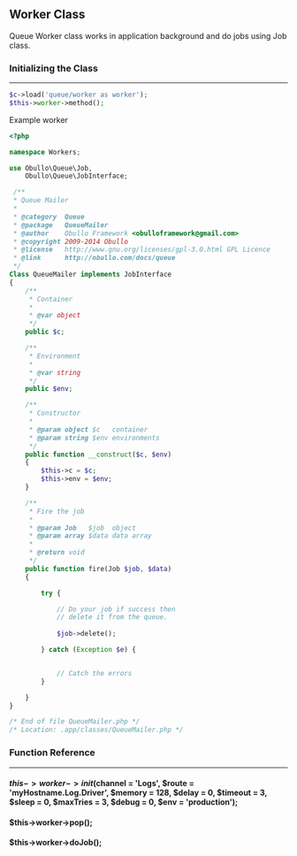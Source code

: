 
## Worker Class

Queue Worker class works in application background and do jobs using Job class.

### Initializing the Class

------

```php
$c->load('queue/worker as worker');
$this->worker->method();
```

Example worker

```php
<?php

namespace Workers;

use Obullo\Queue\Job,
    Obullo\Queue\JobInterface;

 /**
 * Queue Mailer
 *
 * @category  Queue
 * @package   QueueMailer
 * @author    Obullo Framework <obulloframework@gmail.com>
 * @copyright 2009-2014 Obullo
 * @license   http://www.gnu.org/licenses/gpl-3.0.html GPL Licence
 * @link      http://obullo.com/docs/queue
 */
Class QueueMailer implements JobInterface
{
    /**
     * Container
     * 
     * @var object
     */
    public $c;

    /**
     * Environment
     * 
     * @var string
     */
    public $env;

    /**
     * Constructor
     * 
     * @param object $c   container
     * @param string $env environments
     */
    public function __construct($c, $env)
    {
        $this->c = $c;
        $this->env = $env;
    }

    /**
     * Fire the job
     * 
     * @param Job   $job  object
     * @param array $data data array
     * 
     * @return void
     */
    public function fire(Job $job, $data)
    {

    	try {

    		// Do your job if success then 
    		// delete it from the queue.
    		
    		$job->delete();

    	} catch (Exception $e) {


    		// Catch the errors
    	}

    }
}

/* End of file QueueMailer.php */
/* Location: .app/classes/QueueMailer.php */
```

### Function Reference

------

#### $this->worker->init($channel = 'Logs', $route = 'myHostname.Log.Driver', $memory = 128, $delay = 0, $timeout = 3, $sleep = 0, $maxTries = 3, $debug = 0, $env = 'production');

#### $this->worker->pop();

#### $this->worker->doJob();